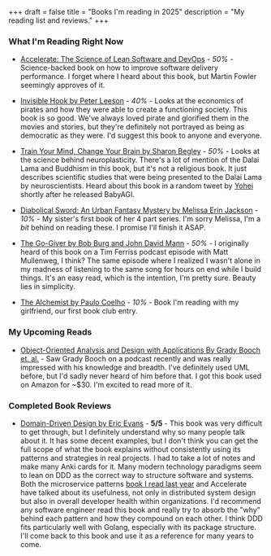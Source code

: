 +++
draft = false
title = "Books I'm reading in 2025"
description = "My reading list and reviews."
+++

### What I'm Reading Right Now

- [Accelerate: The Science of Lean Software and DevOps](https://www.amazon.com/Accelerate-Software-Performing-Technology-Organizations/dp/1942788339) - *50%* - Science-backed book on how to improve software delivery performance. I forget where I heard about this book, but Martin Fowler seemingly approves of it.

- [Invisible Hook by Peter Leeson](https://www.amazon.com/Invisible-Hook-Hidden-Economics-Pirates/dp/0691150095) - *40%* - Looks at the economics of pirates and how they were able to create a functioning society. This book is so good. We've always loved pirate and glorified them in the movies and stories, but they're definitely not portrayed as being as democratic as they were. I'd suggest this book to anyone and everyone.

- [Train Your Mind, Change Your Brain by Sharon Begley](https://www.amazon.com/Train-Your-Mind-Change-Brain/dp/0345479890) - *50%* - Looks at the science behind neuroplasticity. There's a lot of mention of the Dalai Lama and Buddhism in this book, but it's not a religious book. It just describes scientific studies that were being presented to the Dalai Lama by neuroscientists. Heard about this book in a random tweet by [Yohei](https://twitter.com/yoheinakajima) shortly after he released BabyAGI.

- [Diabolical Sword: An Urban Fantasy Mystery by Melissa Erin Jackson](https://www.amazon.com/gp/product/B097D795WZ) - *10%* - My sister's first book of her 4 part series. I'm sorry Melissa, I'm a *bit* behind on reading these. I promise I'll finish it ASAP.

- [The Go-Giver by Bob Burg and John David Mann](https://www.amazon.com/Go-Giver-Expanded-Little-Powerful-Business-ebook/dp/B00YBBKLKS) - *50%* - I originally heard of this book on a Tim Ferriss podcast episode with Matt Mullenweg, I think? The same episode where I realized I wasn't alone in my madness of listening to the same song for hours on end while I build things. It's an easy read, which is the intention, I'm pretty sure. Beauty lies in simplicity.

- [The Alchemist by Paulo Coelho](https://www.amazon.com/Alchemist-Paulo-Coelho/dp/0061122416) - *10%* - Book I'm reading with my girlfriend, our first book club entry.

### My Upcoming Reads

- [Object-Oriented Analysis and Design with Applications By Grady Booch et. al.](https://www.amazon.com/Shuttered-Secrets-Paranormal-Suspense-Mystery/dp/1736186604) - Saw Grady Booch on a podcast recently and was really impressed with his knowledge and breadth. I've definitely used UML before, but I'd sadly never heard of him before that. I got this book used on Amazon for ~$30. I'm excited to read more of it.

### Completed Book Reviews

- [Domain-Driven Design by Eric Evans](https://www.amazon.com/Domain-Driven-Design-Tackling-Complexity-Software/dp/0321125215) - **5/5** - This book was very difficult to get through, but I definitely understand why so many people talk about it. It has some decent examples, but I don't think you can get the full scope of what the book explains without consistently using its patterns and strategies in real projects. I had to take a lot of notes and make many Anki cards for it. Many modern technology paradigms seem to lean on DDD as the correct way to structure software and systems. Both the microservice patterns [book I read last year](/books/2024) and Accelerate have talked about its usefulness, not only in distributed system design but also in overall developer health within organizations. I'd recommend any software engineer read this book and really try to absorb the "why" behind each pattern and how they compound on each other. I think DDD fits particularly well with Golang, especially with its package structure. I'll come back to this book and use it as a reference for many years to come.
